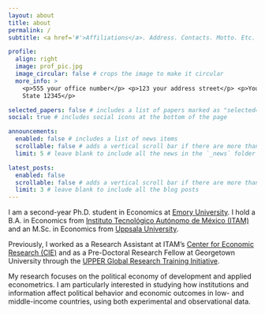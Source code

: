 ```yaml
---
layout: about
title: about
permalink: /
subtitle: <a href='#'>Affiliations</a>. Address. Contacts. Motto. Etc.

profile:
  align: right
  image: prof_pic.jpg
  image_circular: false # crops the image to make it circular
  more_info: >
    <p>555 your office number</p> <p>123 your address street</p> <p>Your City,
    State 12345</p>

selected_papers: false # includes a list of papers marked as "selected={true}"
social: true # includes social icons at the bottom of the page

announcements:
  enabled: false # includes a list of news items
  scrollable: false # adds a vertical scroll bar if there are more than 3 news items
  limit: 5 # leave blank to include all the news in the `_news` folder

latest_posts:
  enabled: false
  scrollable: false # adds a vertical scroll bar if there are more than 3 new posts items
  limit: 3 # leave blank to include all the blog posts
---
```


I am a second-year Ph.D. student in Economics at [Emory University](https://www.emory.edu/home/index.html). I hold a B.A. in Economics from [Instituto Tecnológico Autónomo de México (ITAM)](https://www.itam.mx/) and an M.Sc. in Economics from [Uppsala University](https://www.uu.se/en).

Previously, I worked as a Research Assistant at ITAM’s [Center for Economic Research (CIE)](https://cie.itam.mx/) and as a Pre-Doctoral Research Fellow at Georgetown University through the [UPPER Global Research Training Initiative](https://upperesearch.org/grti/).

My research focuses on the political economy of development and applied econometrics. I am particularly interested in studying how institutions and information affect political behavior and economic outcomes in low- and middle-income countries, using both experimental and observational data.
